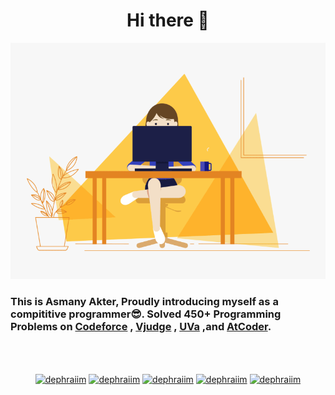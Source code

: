 <h1 align= "center"> Hi there 👋 </h1>


<p align = "center">
<img src="intro.gif" alt="Programmer">
</p>

### This is Asmany Akter, Proudly introducing myself as a compititive programmer😎. Solved 450+ Programming Problems on [Codeforce](https://codeforces.com/profile/Asmany_Akter) , [Vjudge](https://vjudge.net/user/Asmany_Akter) , [UVa](https://uhunt.onlinejudge.org/id/971474) ,and [AtCoder](https://atcoder.jp/users/Asmany).
<br>
<br>


<p align="center">
<a href=mailto:asmany2016@email.com target="blank"><img align="center" src="https://cdn.jsdelivr.net/npm/simple-icons@3.0.1/icons/mail-dot-ru.svg" alt="dephraiim" height="20" width="20" /></a>
<a href="https://www.linkedin.com/in/asmany-akter-212894192/" target="blank"><img align="center" src="https://cdn.jsdelivr.net/npm/simple-icons@3.0.1/icons/linkedin.svg" alt="dephraiim" height="20" width="20" /></a>
<a href="https://stackoverflow.com/users/13851735/asmany-akter" target="blank"><img align="center" src="https://cdn.jsdelivr.net/npm/simple-icons@3.0.1/icons/stackoverflow.svg" alt="dephraiim" height="20" width="20" /></a>
<a href="https://www.instagram.com/asmany_akter/" target="blank"><img align="center" src="https://cdn.jsdelivr.net/npm/simple-icons@3.0.1/icons/instagram.svg" alt="dephraiim" height="20" width="20" /></a>
<a href="https://www.facebook.com/asmany.akter.92/" target="blank"><img align="center" src="https://cdn.jsdelivr.net/npm/simple-icons@3.0.1/icons/facebook.svg" alt="dephraiim" height="20" width="20" /></a>
</p>
<br>
